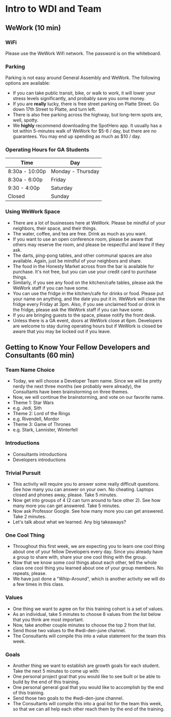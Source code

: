 # Intro to WDI and Team

## WeWork (10 min)

### WiFi

Please use the WeWork Wifi network. The password is on the whiteboard.

### Parking

Parking is not easy around General Assembly and WeWork. The following options are available:
- If you can take public transit, bike, or walk to work, it will lower your stress levels significantly, and probably save you some money.
- If you are **really** lucky, there is free street parking on Platte Street. Go down 17th Street to Platte, and turn left.
- There is also free parking across the highway, but long-term spots are, well, spotty.
- We **highly** recommend downloading the SpotHero app.  It usually has a lot within 5-minutes walk of WeWork for $5-6 / day, but there are no guarantees.  You may end up spending as much as $10 / day.

### Operating Hours for GA Students
Time | Day
---- | ---
8:30a - 10:00p | Monday - Thursday
8:30a - 6:00p | Friday 
9:30 - 4:00p | Saturday
Closed | Sunday 

### Using WeWork Space

- There are a lot of businesses here at WeWork. Please be mindful of your neighbors, their space, and their things.
- The water, coffee, and tea are free. Drink as much as you want.
- If you want to use an open conference room, please be aware that others may reserve the room, and please be respectful and leave if they ask.
- The darts, ping-pong tables, and other communal spaces are also available. Again, just be mindful of your neighbors and share.
- The food in the Honesty Market across from the bar is available for purchase. It's not free, but you can use your credit card to purchase things.
- Similarly, if you see any food on the kitchen/cafe tables, please ask the WeWork staff if you can have some.
- You can use the fridge in the kitchen/cafe for drinks or food. Please put your name on anything, and the date you put it in. WeWork will clean the fridge every Friday at 3pm. Also, if you see unclaimed food or drink in the fridge, please ask the WeWork staff if you can have some.
- If you are bringing guests to the space, please notify the front desk.
- Unless there is a GA event, doors at WeWork close at 6pm. Developers are welcome to stay during operating hours but if WeWork is closed be aware that you may be locked out if you leave.

## Getting to Know Your Fellow Developers and Consultants (60 min)

### Team Name Choice

 - Today, we will choose a Developer Team name.  Since we will be pretty nerdy the next three months (we probably were already), the Consultants have been brainstorming on three themes.
 - Now, we will continue the brainstorming, and vote on our favorite name.
 - Theme 1: Star Wars
  - e.g. Jedi, Sith
 - Theme 2: Lord of the Rings
  - e.g. Rivendell, Mordor
 - Theme 3: Game of Thrones
  - e.g. Stark, Lannister, Winterfell

### Introductions

 - Consultants introductions
 - Developers introductions
 
### Trivial Pursuit

 - This activity will require you to answer some really difficult questions.  See how many you can answer on your own. No cheating.  Laptops closed and phones away, please.  Take 5 minutes.
 - Now get into groups of 4 (2 can turn around to face other 2).  See how many more you can get answered.  Take 5 minutes.
 - Now ask Professor Google.  See how many more you can get answered.  Take 2 minutes.
 - Let's talk about what we learned.  Any big takeaways?
 
### One Cool Thing

 - Throughout this first week, we are expecting you to learn one cool thing about one of your fellow Developers every day.  Since you already have a group to share with, share your one cool thing with the group.
 - Now that we know some cool things about each other, tell the whole class one cool thing you learned about one of your group members.  No repeats, please.
 - We have just done a "Whip-Around", which is another activity we will do a few times in this class.

### Values

 - One thing we want to agree on for this training cohort is a set of values.
  - As an individual, take 5 minutes to choose 8 values from the list below that you think are most important.
  - Now, take another couple minutes to choose the top 2 from that list.
  - Send those two values to the #wdi-den-june channel.
  - The Consultants will compile this into a value statement for the team this week.

### Goals
 - Another thing we want to establish are growth goals for each student.  Take the next 5 minutes to come up with:
  - One personal project goal that you would like to see built or be able to build by the end of this training.
  - One personal general goal that you would like to accomplish by the end of this training.
  - Send those two goals to the #wdi-den-june channel.
  - The Consultants will compile this into a goal list for the team this week, so that we can all help each other reach them by the end of the training.

